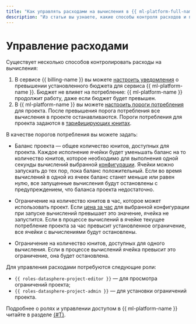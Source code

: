 ```yaml
---
title: "Как управлять расходами на вычисления в {{ ml-platform-full-name }}"
description: "Из статьи вы узнаете, какие способы контроля расходов и пороги потребления есть в сервисе {{ ml-platform-name }}."
---
```


# Управление расходами

Существует несколько способов контролировать расходы на вычисления:

1. В сервисе {{ billing-name }} вы можете [настроить уведомления](../../billing/operations/budgets.md) о превышении установленного бюджета для сервиса {{ ml-platform-name }}. Бюджет не влияет на потребление: {{ ml-platform-name }} продолжит работу, даже если бюджет будет превышен.
1. В {{ ml-platform-name }} вы можете [настроить пороги потребления](../operations/projects/restrictions.md) для проекта. После превышения порога потребления все вычисления в проекте останавливаются. Пороги потребления для проекта задаются в [тарифицирующих юнитах](../pricing.md#unit).

В качестве порогов потребления вы можете задать:

* Баланс проекта — общее количество юнитов, доступных для проекта. Каждое исполнение ячейки будет уменьшать баланс на то количество юнитов, которое необходимо для выполнения одной секунды вычислений выбранной [конфигурации](../concepts/configurations.md). Ячейки можно запускать до тех пор, пока баланс положительный. Если во время вычислений в одной из ячеек баланс станет меньше или равен нулю, все запущенные вычисления будут остановлены с предупреждением, что баланса проекта недостаточно.

* Ограничение на количество юнитов в час, которое может использовать проект. Если [цена за час](../pricing.md) для выбранной конфигурации при запуске вычислений превышает это значение, ячейка не запустится. Если в процессе вычислений в ячейке текущее потребление проекта за час превысит установленное ограничение, все ячейки с вычислениями будут остановлены.

* Ограничение на количество юнитов, доступных для одного вычисления. Если в процессе вычислений ячейка превысит это ограничение, она будет остановлена.

Для управления расходами потребуются следующие роли:

* `{{ roles-datasphere-project-editor }}` — для просмотра ограничений проекта;
* `{{ roles-datasphere-project-admin }}` — для установки ограничений проекта.

Подробнее о ролях и управлении доступом в {{ ml-platform-name }} читайте в разделе [{#T}](../security/index.md).
